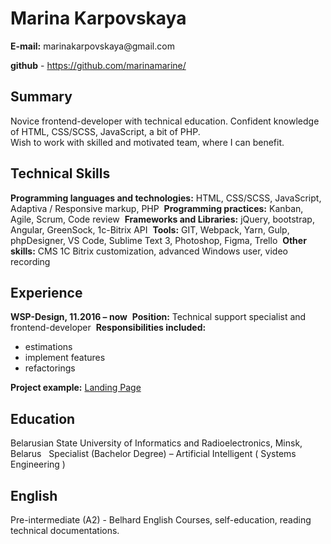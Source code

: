 
# Marina‌ ‌Karpovskaya‌ ‌

**E-mail‌:‌** ‌marinakarpovskaya‌@gmail.com‌

**github‌** ‌-‌ ‌‌https://github.com/marinamarine/‌ ‌


## Summary‌

Novice‌ ‌frontend-developer‌ ‌with‌ ‌technical‌ ‌education.‌ ‌Confident‌ ‌knowledge‌ ‌of‌ ‌HTML,‌ ‌CSS/SCSS,‌ ‌JavaScript,‌ ‌a‌ ‌bit‌ ‌of‌ ‌PHP.‌‌  
Wish‌ ‌to‌ ‌work‌ ‌with‌ ‌skilled‌ ‌and‌ ‌motivated‌ ‌team,‌ ‌where‌ ‌I‌ ‌can‌ ‌benefit.‌ ‌

## Technical‌ ‌Skills‌ ‌

**Programming‌ ‌languages‌ ‌and‌ ‌technologies:‌‌** ‌HTML,‌ ‌CSS/SCSS,‌ ‌JavaScript,‌ ‌Adaptiva‌ ‌/‌ ‌Responsive‌ ‌markup,‌ ‌PHP‌ ‌ 
**Programming‌ ‌practices:‌‌** ‌Kanban,‌ ‌Agile,‌ ‌Scrum,‌ ‌Code‌ ‌review‌ ‌ 
**Frameworks‌ ‌and‌ ‌Libraries:‌‌** ‌jQuery,‌ ‌bootstrap,‌ ‌Angular,‌ ‌GreenSock,‌ ‌1c-Bitrix‌ ‌API‌ ‌ 
**Tools:‌‌** ‌GIT‌,‌‌ ‌Webpack,‌  ‌Yarn,‌ ‌Gulp,‌ ‌phpDesigner,‌ ‌VS‌ ‌Code,‌ ‌Sublime‌ ‌Text‌ ‌3,‌ ‌Photoshop,‌ ‌Figma,‌ ‌Trello‌ ‌ 
**Other‌ ‌skills:‌**‌ ‌CMS‌ ‌1С‌ ‌Bitrix‌ ‌customization,‌ ‌advanced‌ ‌Windows‌ ‌user,‌ ‌video‌ ‌recording‌ ‌ 


## Experience‌ ‌

**WSP-Design,‌ ‌11.2016‌ ‌–‌ ‌now‌** ‌ 
**Position:‌‌** ‌Technical‌ ‌support‌ ‌specialist‌ ‌and‌ ‌frontend-developer‌ ‌ 
**Responsibilities‌ ‌included:‌**‌   
* estimations‌ ‌
* implement‌ ‌features‌ ‌
* refactorings‌ ‌

**Project example:‌** ‌‌[Landing‌ ‌Page‌](https://langery.ru/opt/‌) ‌


## Education‌ ‌

Belarusian‌ ‌State‌ ‌University‌ ‌of‌ ‌Informatics‌ ‌and‌ ‌Radioelectronics,‌ ‌Minsk,‌ ‌Belarus‌ ‌  ‌
Specialist‌ ‌(Bachelor‌ ‌Degree)‌ ‌–‌ ‌Artificial‌ ‌Intelligent‌ ‌(‌ ‌Systems‌ ‌Engineering‌ ‌)‌ ‌


## English‌ ‌

Pre-intermediate‌ ‌(A2)‌ ‌-‌ ‌Belhard‌ ‌English‌ ‌Courses,‌ ‌self-education,‌ ‌reading‌ ‌technical‌ ‌documentations.‌ ‌
 ‌

 ‌

